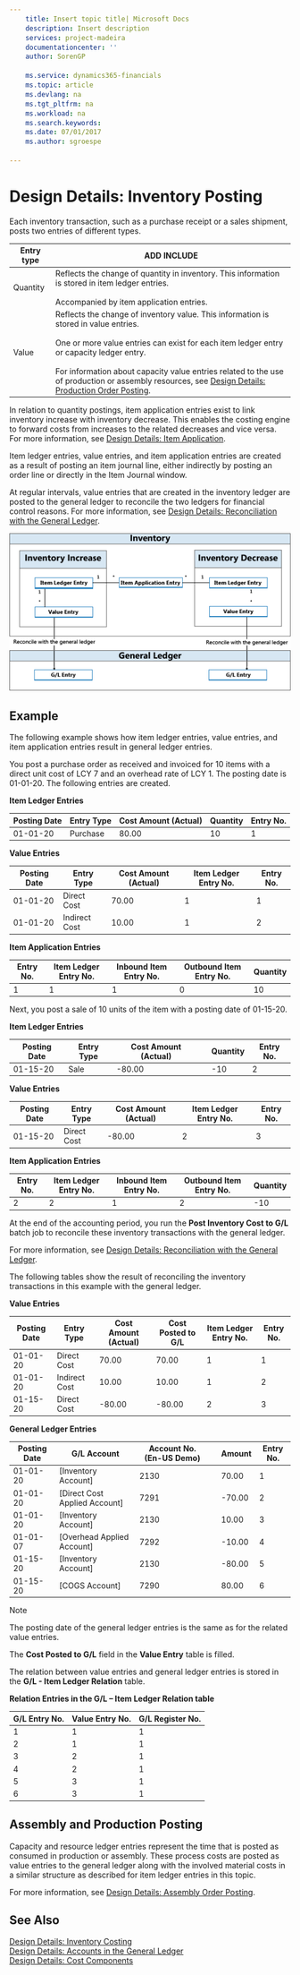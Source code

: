 ```yaml
---
    title: Insert topic title| Microsoft Docs
    description: Insert description
    services: project-madeira
    documentationcenter: ''
    author: SorenGP

    ms.service: dynamics365-financials
    ms.topic: article
    ms.devlang: na
    ms.tgt_pltfrm: na
    ms.workload: na
    ms.search.keywords:
    ms.date: 07/01/2017
    ms.author: sgroespe

---
```

# Design Details: Inventory Posting
Each inventory transaction, such as a purchase receipt or a sales shipment, posts two entries of different types.  

|Entry type|ADD INCLUDE<!--[!INCLUDE[bp_tabledescription](../../includes/bp_tabledescription_md.md)]-->|  
|----------------|---------------------------------------|  
|Quantity|Reflects the change of quantity in inventory. This information is stored in item ledger entries.<br /><br /> Accompanied by item application entries.|  
|Value|Reflects the change of inventory value. This information is stored in value entries.<br /><br /> One or more value entries can exist for each item ledger entry or capacity ledger entry.<br /><br /> For information about capacity value entries related to the use of production or assembly resources, see [Design Details: Production Order Posting](design-details-production-order-posting.md).|  

 In relation to quantity postings, item application entries exist to link inventory increase with inventory decrease. This enables the costing engine to forward costs from increases to the related decreases and vice versa. For more information, see [Design Details: Item Application](design-details-item-application.md).  

 Item ledger entries, value entries, and item application entries are created as a result of posting an item journal line, either indirectly by posting an order line or directly in the Item Journal window.  

 At regular intervals, value entries that are created in the inventory ledger are posted to the general ledger to reconcile the two ledgers for financial control reasons. For more information, see [Design Details: Reconciliation with the General Ledger](design-details-reconciliation-with-the-general-ledger.md).  

 ![Entry flow between inventory and G&#47;L](../media/design_details_inventory_costing_1_entry_flow.png "design\_details\_inventory\_costing\_1\_entry\_flow")  

## Example  
 The following example shows how item ledger entries, value entries, and item application entries result in general ledger entries.  

 You post a purchase order as received and invoiced for 10 items with a direct unit cost of LCY 7 and an overhead rate of LCY 1. The posting date is 01-01-20. The following entries are created.  

 **Item Ledger Entries**  

|Posting Date|Entry Type|Cost Amount \(Actual\)|Quantity|Entry No.|  
|------------------|----------------|----------------------------|--------------|---------------|  
|01-01-20|Purchase|80.00|10|1|  

 **Value Entries**  

|Posting Date|Entry Type|Cost Amount \(Actual\)|Item Ledger Entry No.|Entry No.|  
|------------------|----------------|----------------------------|---------------------------|---------------|  
|01-01-20|Direct Cost|70.00|1|1|  
|01-01-20|Indirect Cost|10.00|1|2|  

 **Item Application Entries**  

|Entry No.|Item Ledger Entry No.|Inbound Item Entry No.|Outbound Item Entry No.|Quantity|  
|---------------|---------------------------|----------------------------|-----------------------------|--------------|  
|1|1|1|0|10|  

 Next, you post a sale of 10 units of the item with a posting date of 01-15-20.  

 **Item Ledger Entries**  

|Posting Date|Entry Type|Cost Amount \(Actual\)||Quantity|Entry No.|  
|------------------|----------------|----------------------------|-|--------------|---------------|  
|01-15-20|Sale|-80.00||-10|2|  

 **Value Entries**  

|Posting Date|Entry Type|Cost Amount \(Actual\)|Item Ledger Entry No.|Entry No.|  
|------------------|----------------|----------------------------|---------------------------|---------------|  
|01-15-20|Direct Cost|-80.00|2|3|  

 **Item Application Entries**  

|Entry No.|Item Ledger Entry No.|Inbound Item Entry No.|Outbound Item Entry No.|Quantity|  
|---------------|---------------------------|----------------------------|-----------------------------|--------------|  
|2|2|1|2|-10|  

 At the end of the accounting period, you run the **Post Inventory Cost to G\/L** batch job to reconcile these inventory transactions with the general ledger.  

 For more information, see [Design Details: Reconciliation with the General Ledger](design-details-accounts-in-the-general-ledger.md).  

 The following tables show the result of reconciling the inventory transactions in this example with the general ledger.  

 **Value Entries**  

|Posting Date|Entry Type|Cost Amount \(Actual\)|Cost Posted to G\/L|Item Ledger Entry No.|Entry No.|  
|------------------|----------------|----------------------------|-------------------------|---------------------------|---------------|  
|01-01-20|Direct Cost|70.00|70.00|1|1|  
|01-01-20|Indirect Cost|10.00|10.00|1|2|  
|01-15-20|Direct Cost|-80.00|-80.00|2|3|  

 **General Ledger Entries**  

|Posting Date|G\/L Account|Account No. \(En-US Demo\)||Amount|Entry No.|  
|------------------|------------------|---------------------------------|-|------------|---------------|  
|01-01-20|\[Inventory Account\]|2130||70.00|1|  
|01-01-20|\[Direct Cost Applied Account\]|7291||-70.00|2|  
|01-01-20|\[Inventory Account\]|2130||10.00|3|  
|01-01-07|\[Overhead Applied Account\]|7292||-10.00|4|  
|01-15-20|\[Inventory Account\]|2130||-80.00|5|  
|01-15-20|\[COGS Account\]|7290||80.00|6|  

> [!NOTE]  
>  The posting date of the general ledger entries is the same as for the related value entries.  
>   
>  The **Cost Posted to G\/L** field in the **Value Entry** table is filled.  

 The relation between value entries and general ledger entries is stored in the **G\/L - Item Ledger Relation** table.  

 **Relation Entries in the G\/L – Item Ledger Relation table**  

|G\/L Entry No.|Value Entry No.|G\/L Register No.|  
|--------------------|---------------------|-----------------------|  
|1|1|1|  
|2|1|1|  
|3|2|1|  
|4|2|1|  
|5|3|1|  
|6|3|1|  

## Assembly and Production Posting  
 Capacity and resource ledger entries represent the time that is posted as consumed in production or assembly. These process costs are posted as value entries to the general ledger along with the involved material costs in a similar structure as described for item ledger entries in this topic.  

 For more information, see [Design Details: Assembly Order Posting](design-details-production-order-posting.md).  

## See Also  
 [Design Details: Inventory Costing](design-details-inventory-costing.md)   
 [Design Details: Accounts in the General Ledger](design-details-accounts-in-the-general-ledger.md)   
 [Design Details: Cost Components](design-details-cost-components.md)
